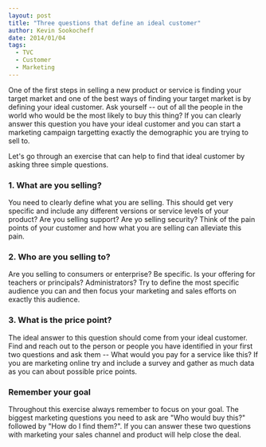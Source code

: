 ```yaml
---
layout: post
title: "Three questions that define an ideal customer"
author: Kevin Sookocheff
date: 2014/01/04
tags: 
  - TVC
  - Customer
  - Marketing
---
```


One of the first steps in selling a new product or service is finding your target market and one of the best ways of finding your target market is by defining your ideal customer. Ask yourself -- out of all the people in the world who would be the most likely to buy this thing? If you can clearly answer this question you have your ideal customer and you can start a marketing campaign targetting exactly the demographic you are trying to sell to.

Let's go through an exercise that can help to find that ideal customer by asking three simple questions.

### 1. What are you selling?

You need to clearly define what you are selling. This should get very specific and include any different versions or service levels of your product? Are you selling support? Are yo selling security? Think of the pain points of your customer and how what you are selling can alleviate this pain.

### 2. Who are you  selling to?

Are you selling to consumers or enterprise? Be specific. Is your offering for teachers or principals? Administrators? Try to define the most specific audience you can and then focus your marketing and sales efforts on exactly this audience.

### 3. What is the price point?

The ideal answer to this question should come from your ideal customer. Find and reach out to the person or people you have identified in your first two questions and ask them -- What would you pay for a service like this? If you are marketing online try and include a survey and gather as much data as you can about possible price points.

### Remember your goal

Throughout this exercise always remember to focus on your goal. The biggest marketing questions you need to ask are "Who would buy this?" followed by "How do I find them?". If you can answer these two questions with marketing your sales channel and product will help close the deal.
